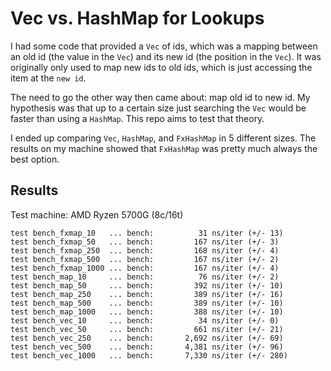 # Vec vs. HashMap for Lookups

I had some code that provided a `Vec` of ids, which was a mapping between an old id (the value in the `Vec`)
and its new id (the position in the `Vec`). It was originally only used to map new ids to old ids, which is
just accessing the item at the `new id`.

The need to go the other way then came about: map old id to new id. My hypothesis was that up to a certain
size just searching the `Vec` would be faster than using a `HashMap`. This repo aims to test that theory.

I ended up comparing `Vec`, `HashMap`, and `FxHashMap` in 5 different sizes. The results on my machine
showed that `FxHashMap` was pretty much always the best option.

## Results

Test machine: AMD Ryzen 5700G (8c/16t)

    test bench_fxmap_10   ... bench:          31 ns/iter (+/- 13)
    test bench_fxmap_50   ... bench:         167 ns/iter (+/- 3)
    test bench_fxmap_250  ... bench:         168 ns/iter (+/- 4)
    test bench_fxmap_500  ... bench:         167 ns/iter (+/- 2)
    test bench_fxmap_1000 ... bench:         167 ns/iter (+/- 4)
    test bench_map_10     ... bench:          76 ns/iter (+/- 2)
    test bench_map_50     ... bench:         392 ns/iter (+/- 10)
    test bench_map_250    ... bench:         389 ns/iter (+/- 16)
    test bench_map_500    ... bench:         389 ns/iter (+/- 10)
    test bench_map_1000   ... bench:         388 ns/iter (+/- 10)
    test bench_vec_10     ... bench:          34 ns/iter (+/- 0)
    test bench_vec_50     ... bench:         661 ns/iter (+/- 21)
    test bench_vec_250    ... bench:       2,692 ns/iter (+/- 69)
    test bench_vec_500    ... bench:       4,381 ns/iter (+/- 96)
    test bench_vec_1000   ... bench:       7,330 ns/iter (+/- 280)
